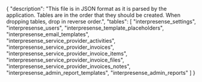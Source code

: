 {
    "description": "This file is in JSON format as it is parsed by the application. Tables are in the order that they should be created. When dropping tables, drop in reverse order.",
    "tables": [
        "interpresense_settings",
        "interpresense_users",
        "interpresense_template_placeholders",
        "interpresense_email_templates",
        "interpresense_service_provider_activities",
        "interpresense_service_provider_invoices",
        "interpresense_service_provider_invoice_items",
        "interpresense_service_provider_invoice_files",
        "interpresense_service_provider_invoices_notes",
        "interpresense_admin_report_templates",
        "interpresense_admin_reports"
    ]
}